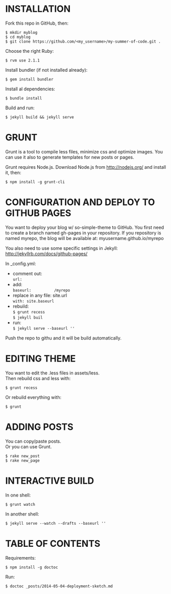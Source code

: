 INSTALLATION
============
Fork this repo in GitHub, then:

    $ mkdir myblog
    $ cd myblog
    $ git clone https://github.com/<my_username>/my-summer-of-code.git .

Choose the right Ruby:

    $ rvm use 2.1.1

Install bundler (if not installed already):

    $ gem install bundler

Install al dependencies:

    $ bundle install

Build and run:

    $ jekyll build && jekyll serve


GRUNT
=====
Grunt is a tool to compile less files, minimize css and optimize images.
You can use it also to generate templates for new posts or pages.

Grunt requires Node.js.
Download Node.js from http://nodejs.org/ and install it, then:

    $ npm install -g grunt-cli


CONFIGURATION AND DEPLOY TO GITHUB PAGES
========================================
You want to deploy your blog w/ so-simple-theme to GitHub.
You first need to create a branch named gh-pages in your repository.
If you repository is named myrepo, the blog will be available at:
myusername.github.io/myrepo

You also need to use some specific settings in Jekyll:
http://jekyllrb.com/docs/github-pages/

In _config.yml:

- comment out:  
    `url:`
- add:  
    `baseurl:          /myrepo`
- replace in any file: site.url  
    `with: site.baseurl`
- rebuild:  
    `$ grunt recess`  
    `$ jekyll buil`
- run:  
    `$ jekyll serve --baseurl ''`

Push the repo to githu and it will be build automatically.


EDITING THEME
=============
You want to edit the .less files in assets/less.  
Then rebuild css and less with:

    $ grunt recess

Or rebuild everything with:

    $ grunt


ADDING POSTS
============
You can copy/paste posts.  
Or you can use Grunt.

    $ rake new_post
    $ rake new_page


INTERACTIVE BUILD
=================
In one shell:

    $ grunt watch

In another shell:

    $ jekyll serve --watch --drafts --baseurl ''


TABLE OF CONTENTS
=================
Requirements:

    $ npm install -g doctoc

Run:

    $ doctoc _posts/2014-05-04-deployment-sketch.md